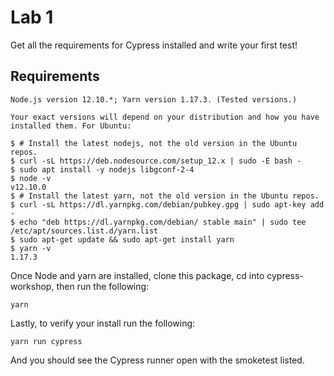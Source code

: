 # Lab 1
Get all the requirements for Cypress installed and write your first test!

## Requirements
    Node.js version 12.10.*; Yarn version 1.17.3. (Tested versions.)
```
Your exact versions will depend on your distribution and how you have installed them. For Ubuntu:

$ # Install the latest nodejs, not the old version in the Ubuntu repos.
$ curl -sL https://deb.nodesource.com/setup_12.x | sudo -E bash -
$ sudo apt install -y nodejs libgconf-2-4
$ node -v
v12.10.0
$ # Install the latest yarn, not the old version in the Ubuntu repos.
$ curl -sL https://dl.yarnpkg.com/debian/pubkey.gpg | sudo apt-key add -
$ echo "deb https://dl.yarnpkg.com/debian/ stable main" | sudo tee /etc/apt/sources.list.d/yarn.list
$ sudo apt-get update && sudo apt-get install yarn
$ yarn -v
1.17.3
```
Once Node and yarn are installed, clone this package, cd into cypress-workshop, then run the following:
```
yarn
```
Lastly, to verify your install run the following:
```
yarn run cypress
```
And you should see the Cypress runner open with the smoketest listed.
